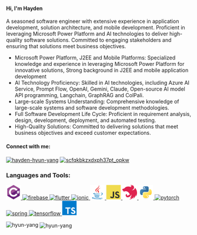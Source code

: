 <h4 align="left">Hi, I'm Hayden</h4>
<p align="left">A seasoned software engineer with extensive experience in application development, solution architecture, and mobile development. Proficient in leveraging Microsoft Power Platform and AI technologies to deliver high-quality software solutions. Committed to engaging stakeholders and ensuring that solutions meet business objectives.</p>
<ul>
  <li>Microsoft Power Platform, J2EE and Mobile Platforms: Specialized knowledge and experience in leveraging Microsoft Power Platform for innovative solutions, Strong background in J2EE and mobile application development</li>
  <li>AI Technology Proficiency: Skilled in AI technologies, including Azure AI Service, Prompt Flow, OpenAI, Gemini, Claude, Open-source AI model API programming, Langchain, GraphRAG and ColPali.</li>        
  <li>Large-scale Systems Understanding: Comprehensive knowledge of large-scale systems and software development methodologies.</li>
  <li>Full Software Development Life Cycle: Proficient in requirement analysis, design, development, deployment, and automated testing.</li>
  <li>High-Quality Solutions: Committed to delivering solutions that meet business objectives and exceed customer expectations.</li>  
</ul>

<h4 align="left">Connect with me:</h4>
<p align="left">
<a href="https://linkedin.com/in/hayden-yang-a045682b" target="blank"><img align="center" src="https://raw.githubusercontent.com/rahuldkjain/github-profile-readme-generator/master/src/images/icons/Social/linked-in-alt.svg" alt="hayden-hyun-yang" height="30" width="40" /></a>
<a href="https://www.youtube.com/channel/UCscfQkbKZXDXph37Pt_opKw" target="blank"><img align="center" src="https://raw.githubusercontent.com/rahuldkjain/github-profile-readme-generator/master/src/images/icons/Social/youtube.svg" alt="scfqkbkzxdxph37pt_opkw" height="30" width="40" /></a>
</p>

<h3 align="left">Languages and Tools:</h3>
<p align="left"> <a href="https://www.w3schools.com/cs/" target="_blank" rel="noreferrer"> <img src="https://raw.githubusercontent.com/devicons/devicon/master/icons/csharp/csharp-original.svg" alt="csharp" width="40" height="40"/> </a> <a href="https://firebase.google.com/" target="_blank" rel="noreferrer"> <img src="https://www.vectorlogo.zone/logos/firebase/firebase-icon.svg" alt="firebase" width="40" height="40"/> </a> <a href="https://flutter.dev" target="_blank" rel="noreferrer"> <img src="https://www.vectorlogo.zone/logos/flutterio/flutterio-icon.svg" alt="flutter" width="40" height="40"/> </a> <a href="https://ionicframework.com" target="_blank" rel="noreferrer"> <img src="https://upload.wikimedia.org/wikipedia/commons/d/d1/Ionic_Logo.svg" alt="ionic" width="40" height="40"/> </a> <a href="https://www.java.com" target="_blank" rel="noreferrer"> <img src="https://raw.githubusercontent.com/devicons/devicon/master/icons/java/java-original.svg" alt="java" width="40" height="40"/> </a> <a href="https://developer.mozilla.org/en-US/docs/Web/JavaScript" target="_blank" rel="noreferrer"> <img src="https://raw.githubusercontent.com/devicons/devicon/master/icons/javascript/javascript-original.svg" alt="javascript" width="40" height="40"/> </a> <a href="https://nestjs.com/" target="_blank" rel="noreferrer"> <img src="https://raw.githubusercontent.com/devicons/devicon/master/icons/nestjs/nestjs-plain.svg" alt="nestjs" width="40" height="40"/> </a> <a href="https://www.python.org" target="_blank" rel="noreferrer"> <img src="https://raw.githubusercontent.com/devicons/devicon/master/icons/python/python-original.svg" alt="python" width="40" height="40"/> </a> <a href="https://pytorch.org/" target="_blank" rel="noreferrer"> <img src="https://www.vectorlogo.zone/logos/pytorch/pytorch-icon.svg" alt="pytorch" width="40" height="40"/> </a> <a href="https://spring.io/" target="_blank" rel="noreferrer"> <img src="https://www.vectorlogo.zone/logos/springio/springio-icon.svg" alt="spring" width="40" height="40"/> </a> <a href="https://www.tensorflow.org" target="_blank" rel="noreferrer"> <img src="https://www.vectorlogo.zone/logos/tensorflow/tensorflow-icon.svg" alt="tensorflow" width="40" height="40"/> </a> <a href="https://www.typescriptlang.org/" target="_blank" rel="noreferrer"> <img src="https://raw.githubusercontent.com/devicons/devicon/master/icons/typescript/typescript-original.svg" alt="typescript" width="40" height="40"/> </a> </p>

<p><img align="left" src="https://github-readme-stats.vercel.app/api/top-langs?username=hyun-yang&show_icons=true&locale=en&layout=compact" alt="hyun-yang" /></p>

<p>&nbsp;<img align="center" src="https://github-readme-stats.vercel.app/api?username=hyun-yang&show_icons=true&locale=en" alt="hyun-yang" /></p>
